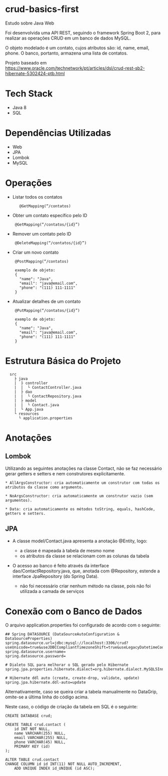 # crud-basics-first
Estudo sobre Java Web

Foi desenvolvida uma API REST, seguindo o framework Spring Boot 2, para realizar as operações CRUD em um banco de dados MySQL.

O objeto modelado é um contato, cujos atributos são: id, name, email, phone. O banco, portanto, armazena uma lista de contatos.

Projeto baseado em https://www.oracle.com/technetwork/pt/articles/dsl/crud-rest-sb2-hibernate-5302424-ptb.html

# Tech Stack
* Java 8
* SQL

# Dependências Utilizadas

* Web
* JPA
* Lombok
* MySQL

# Operações

   * Listar todos os contatos 
              
            @GetMapping(“/contatos)
    
   * Obter um contato específico pelo ID
   
          @GetMapping(“/contatos/{id}”)
    
   * Remover um contato pelo ID 
          
          @DeleteMapping(“/contatos/{id}”)
    
   * Criar um novo contato 
      
          @PostMapping(“/contatos)
          
          exemplo de objeto:
          {
            "name": "Java",
            "email": "java@email.com",
            "phone": "(111) 111-1111"
          }
    
   * Atualizar detalhes de um contato 
   
          @PutMapping(“/contatos/{id}”)
          
          exemplo de objeto:
          {
            "name": "Java",
            "email": "java@email.com",
            "phone": "(111) 111-1111"
          }

# Estrutura Básica do Projeto

      src
        ├ java
        |  ├ controller
        |  |  └ ContactController.java 
        |  ├ dao
        |  |  └ ContactRepository.java
        |  ├ model
        |  |  └ Contact.java
        |  └ App.java
        └ resources 
          └ application.properties
          
  
# Anotações
      
## Lombok
 
 Utilizando as seguintes anotações na classe Contact, não se faz necessário gerar getters e setters e nem construtores explicitamente.
 
    * AllArgsConstructor: cria automaticamente um construtor com todas os atributos da classe como argumento.
    
    * NoArgsConstructor: cria automaticamente um construtor vazio (sem argumentos).
    
    * Data: cria automaticamente os métodos toString, equals, hashCode, getters e setters.
 
## JPA
      
 * A classe model/Contact.java apresenta a anotação @Entity, logo:
      
      * a classe é mapeada à tabela de mesmo nome
      * os atributos da classe se relacionam com as colunas da tabela
 
 * O acesso ao banco é feito através da interface dao/ContactRepository.java, que, anotada com @Repository, estende a interface JpaRepository (do Spring Data).
      
      * não foi necessário criar nenhum método na classe, pois não foi utilizada a camada de serviços
      
# Conexão com o Banco de Dados

O arquivo application.properties foi configurado de acordo com o seguinte: 

	## Spring DATASOURCE (DataSourceAutoConfiguration & DataSourceProperties)
	spring.datasource.url=jdbc:mysql://localhost:3306/crud?useUnicode=true&useJDBCCompliantTimezoneShift=true&useLegacyDatetimeCode=false&serverTimezone=UTC
	spring.datasource.username=
	spring.datasource.password=

	# Dialeto SQL para melhorar o SQL gerado pelo Hibernate
	spring.jpa.properties.hibernate.dialect=org.hibernate.dialect.MySQL5InnoDBDialect
      
    # Hibernate ddl auto (create, create-drop, validate, update)
    spring.jpa.hibernate.ddl-auto=update 

Alternativamente, caso se queira criar a tabela manualmente no DataGrip, omite-se a última linha do código acima.

Neste caso, o código de criação da tabela em SQL é o seguinte:



	CREATE DATABASE crud;

	CREATE TABLE crud.contact (
		id INT NOT NULL,
		name VARCHAR(255) NULL,
		email VARCHAR(255) NULL,
		phone VARCHAR(45) NULL,
		PRIMARY KEY (id)
	);

	ALTER TABLE crud.contact
	CHANGE COLUMN id id INT(11) NOT NULL AUTO_INCREMENT,
		ADD UNIQUE INDEX id_UNIQUE (id ASC);


	

